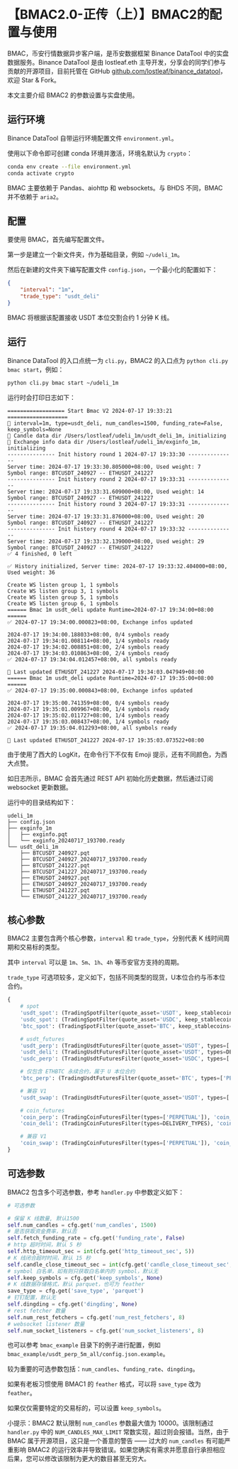 # 【BMAC2.0-正传（上）】BMAC2的配置与使用

BMAC，币安行情数据异步客户端，是币安数据框架 Binance DataTool 中的实盘数据服务。Binance DataTool 是由 lostleaf.eth 主导开发，分享会的同学们参与贡献的开源项目，目前托管在 GitHub [github.com/lostleaf/binance_datatool](https://github.com/lostleaf/binance_datatool)，欢迎 Star & Fork。

本文主要介绍 BMAC2 的参数设置与实盘使用。

## 运行环境

Binance DataTool 自带运行环境配置文件 `environment.yml`。

使用以下命令即可创建 conda 环境并激活，环境名默认为 `crypto`：

```bash
conda env create --file environment.yml
conda activate crypto
```

BMAC 主要依赖于 Pandas、aiohttp 和 websockets。与 BHDS 不同，BMAC 并不依赖于 `aria2`。

## 配置

要使用 BMAC，首先编写配置文件。

第一步是建立一个新文件夹，作为基础目录，例如 `~/udeli_1m`。

然后在新建的文件夹下编写配置文件 `config.json`，一个最小化的配置如下：

```json
{
    "interval": "1m",
    "trade_type": "usdt_deli"
}
```

BMAC 将根据该配置接收 USDT 本位交割合约 1 分钟 K 线。

## 运行

Binance DataTool 的入口点统一为 `cli.py`，BMAC2 的入口点为 `python cli.py bmac start`，例如：

```bash
python cli.py bmac start ~/udeli_1m
```

运行时会打印日志如下：

```
================== Start Bmac V2 2024-07-17 19:33:21 ===================
🔵 interval=1m, type=usdt_deli, num_candles=1500, funding_rate=False, keep_symbols=None
🔵 Candle data dir /Users/lostleaf/udeli_1m/usdt_deli_1m, initializing
🔵 Exchange info data dir /Users/lostleaf/udeli_1m/exginfo_1m, initializing
--------------- Init history round 1 2024-07-17 19:33:30 ---------------
Server time: 2024-07-17 19:33:30.805000+08:00, Used weight: 7
Symbol range: BTCUSDT_240927 -- ETHUSDT_241227
--------------- Init history round 2 2024-07-17 19:33:31 ---------------
Server time: 2024-07-17 19:33:31.609000+08:00, Used weight: 14
Symbol range: BTCUSDT_240927 -- ETHUSDT_241227
--------------- Init history round 3 2024-07-17 19:33:31 ---------------
Server time: 2024-07-17 19:33:31.876000+08:00, Used weight: 20
Symbol range: BTCUSDT_240927 -- ETHUSDT_241227
--------------- Init history round 4 2024-07-17 19:33:32 ---------------
Server time: 2024-07-17 19:33:32.139000+08:00, Used weight: 29
Symbol range: BTCUSDT_240927 -- ETHUSDT_241227
✅ 4 finished, 0 left

✅ History initialized, Server time: 2024-07-17 19:33:32.404000+08:00, Used weight: 36

Create WS listen group 1, 1 symbols
Create WS listen group 3, 1 symbols
Create WS listen group 5, 1 symbols
Create WS listen group 6, 1 symbols
====== Bmac 1m usdt_deli update Runtime=2024-07-17 19:34:00+08:00 ======
✅ 2024-07-17 19:34:00.000823+08:00, Exchange infos updated

2024-07-17 19:34:00.188033+08:00, 0/4 symbols ready
2024-07-17 19:34:01.008114+08:00, 1/4 symbols ready
2024-07-17 19:34:02.008851+08:00, 2/4 symbols ready
2024-07-17 19:34:03.010863+08:00, 2/4 symbols ready
✅ 2024-07-17 19:34:04.012457+08:00, all symbols ready

🔵 Last updated ETHUSDT_241227 2024-07-17 19:34:03.047949+08:00
====== Bmac 1m usdt_deli update Runtime=2024-07-17 19:35:00+08:00 ======
✅ 2024-07-17 19:35:00.000843+08:00, Exchange infos updated

2024-07-17 19:35:00.741359+08:00, 0/4 symbols ready
2024-07-17 19:35:01.009967+08:00, 1/4 symbols ready
2024-07-17 19:35:02.011727+08:00, 1/4 symbols ready
2024-07-17 19:35:03.008437+08:00, 1/4 symbols ready
✅ 2024-07-17 19:35:04.012293+08:00, all symbols ready

🔵 Last updated ETHUSDT_241227 2024-07-17 19:35:03.073522+08:00
```

由于使用了西大的 LogKit，在命令行下不仅有 Emoji 提示，还有不同颜色，为西大点赞。

如日志所示，BMAC 会首先通过 REST API 初始化历史数据，然后通过订阅 websocket 更新数据。

运行中的目录结构如下：

```
udeli_1m
├── config.json
├── exginfo_1m
│   ├── exginfo.pqt
│   └── exginfo_20240717_193700.ready
└── usdt_deli_1m
    ├── BTCUSDT_240927.pqt
    ├── BTCUSDT_240927_20240717_193700.ready
    ├── BTCUSDT_241227.pqt
    ├── BTCUSDT_241227_20240717_193700.ready
    ├── ETHUSDT_240927.pqt
    ├── ETHUSDT_240927_20240717_193700.ready
    ├── ETHUSDT_241227.pqt
    └── ETHUSDT_241227_20240717_193700.ready
```

## 核心参数

BMAC2 主要包含两个核心参数，`interval` 和 `trade_type`，分别代表 K 线时间周期和交易标的类型。

其中 `interval` 可以是 `1m`、`5m`、`1h`、`4h` 等币安官方支持的周期。

`trade_type` 可选项较多，定义如下，包括不同类型的现货，U本位合约与币本位合约。

```python
{
    # spot
    'usdt_spot': (TradingSpotFilter(quote_asset='USDT', keep_stablecoins=False), 'spot'),
    'usdc_spot': (TradingSpotFilter(quote_asset='USDC', keep_stablecoins=False), 'spot'),
    'btc_spot': (TradingSpotFilter(quote_asset='BTC', keep_stablecoins=False), 'spot'),

    # usdt_futures
    'usdt_perp': (TradingUsdtFuturesFilter(quote_asset='USDT', types=['PERPETUAL']), 'usdt_futures'),
    'usdt_deli': (TradingUsdtFuturesFilter(quote_asset='USDT', types=DELIVERY_TYPES), 'usdt_futures'),
    'usdc_perp': (TradingUsdtFuturesFilter(quote_asset='USDC', types=['PERPETUAL']), 'usdt_futures'),

    # 仅包含 ETHBTC 永续合约，属于 U 本位合约
    'btc_perp': (TradingUsdtFuturesFilter(quote_asset='BTC', types=['PERPETUAL']), 'usdt_futures'),

    # 兼容 V1
    'usdt_swap': (TradingUsdtFuturesFilter(quote_asset='USDT', types=['PERPETUAL']), 'usdt_futures'),

    # coin_futures
    'coin_perp': (TradingCoinFuturesFilter(types=['PERPETUAL']), 'coin_futures'),
    'coin_deli': (TradingCoinFuturesFilter(types=DELIVERY_TYPES), 'coin_futures'),

    # 兼容 V1
    'coin_swap': (TradingCoinFuturesFilter(types=['PERPETUAL']), 'coin_futures'),
}
```

## 可选参数

BMAC2 包含多个可选参数，参考 `handler.py` 中参数定义如下：

```python
# 可选参数

# 保留 K 线数量, 默认1500
self.num_candles = cfg.get('num_candles', 1500)
# 是否获取资金费率，默认否
self.fetch_funding_rate = cfg.get('funding_rate', False)
# http 超时时间，默认 5 秒
self.http_timeout_sec = int(cfg.get('http_timeout_sec', 5))
# K 线闭合超时时间，默认 15 秒
self.candle_close_timeout_sec = int(cfg.get('candle_close_timeout_sec', 15))
# symbol 白名单，如有则只获取白名单内的 symbol，默认无
self.keep_symbols = cfg.get('keep_symbols', None)
# K 线数据存储格式，默认 parquet，也可为 feather
save_type = cfg.get('save_type', 'parquet')
# 钉钉配置，默认无
self.dingding = cfg.get('dingding', None)
# rest fetcher 数量
self.num_rest_fetchers = cfg.get('num_rest_fetchers', 8)
# websocket listener 数量
self.num_socket_listeners = cfg.get('num_socket_listeners', 8)
```

也可以参考 `bmac_example` 目录下的例子进行配置，例如 `bmac_example/usdt_perp_5m_all/config.json.example`。

较为重要的可选参数包括：`num_candles`、`funding_rate`、`dingding`。

如果有老板习惯使用 BMAC1 的 `feather` 格式，可以将 `save_type` 改为 `feather`。

如果仅仅需要特定的交易标的，可以设置 `keep_symbols`。

小提示：BMAC2 默认限制 `num_candles` 参数最大值为 10000。该限制通过 `handler.py` 中的 `NUM_CANDLES_MAX_LIMIT` 常数实现，超过则会报错。当然，由于 BMAC 属于开源项目，这只是一个善意的警告 —— 过大的 `num_candles` 有可能严重影响 BMAC2 的运行效率并导致错误。如果您确实有需求并愿意自行承担相应后果，您可以修改该限制为更大的数目甚至无穷大。
